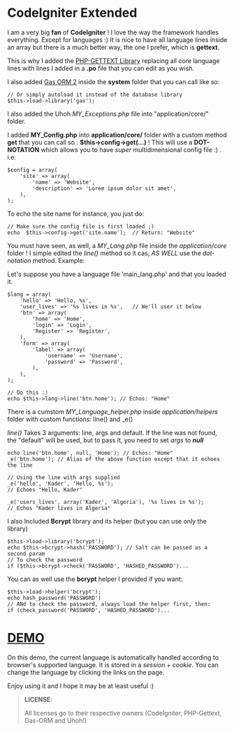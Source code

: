 # CodeIgniter Extended

I am a very big **fan** of **CodeIgniter** ! I love the way the framework handles everything. Except for languages :)
It is nice to have all language lines inside an array but there is a much better way, the one I prefer, which is **gettext**.

This is why I added the [PHP-GETTEXT Library](https://launchpad.net/php-gettext/) replacing all core language lines with lines I added in a **.po** file that you can edit as you wish.

I also added [Gas ORM 2](http://www.codingdrama.com/gas-orm/) inside the __system__ folder that you can call like so:
```
// Or simply autoload it instead of the database library
$this->load->library('gas');
```

I also added the Uhoh *MY_Exceptions.php* file into "application/core/" folder.

I added **MY_Config.php** into __application/core/__ folder with a custom method **get** that you can call so : __$this->config->get(...)__ ! This will use a **DOT-NOTATION** which allows you to have _super_ multidimensional config file :) . i.e:
```
$config = array(
    'site' => array(
        'name' => 'Website',
        'description' => 'Lorem ipsum dolor sit amet',
    ),
);
```
To echo the site name for instance, you just do:
```
// Make sure the config file is first loaded ;)
echo  $this->config->get('site.name');  // Return: "Website"
```

You must have seen, as well, a _MY_Lang.php_ file inside the _application/core_ folder ! I simple edited the *line()* method so it cas, _AS WELL_ use the *dot-notation* method. Example:

Let's suppose you have a language file 'main_lang.php' and that you loaded it.
```
$lang = array(
    'hello' => 'Hello, %s',
    'user_lives' => '%s lives in %s',   // We'll user it below
    'btn' => array(
        'home' => 'Home',
        'login' => 'Login',
        'Register' => 'Register',
    ),
    'form' => array(
        'label' => array(
            'username' => 'Username',
            'password' => 'Password',
        ),
    ),
);

// Do this :)
echo $this->lang->line('btn.home'); // Echos: "Home"
```
There is a cumstom _MY_Language_helper.php_ inside _application/helpers_ folder with custom functions: line() and _e()

_line()_ Takes 3 arguments: line, args and default. If the line was not found, the "default" will be used, but to pass it, you need to set _args_ to __*null*__
```
echo line('btn.home', null, 'Home'); // Echos: "Home"
_e('btn.home'); // Alias of the above function except that it echoes the line

// Using the line with args supplied
_e('hello', 'Kader', 'Hello, %s');
// Echoes "Hello, Kader"

_e('users_lives', array('Kader', 'Algeria'), '%s lives in %s');
// Echos "Kader lives in Algeria"
```

I also Included **Bcrypt** library and its helper (but you can use only the library)
```
$this->load->library('bcrypt');
echo $this->bcrypt->hash('PASSWORD'); // Salt can be passed as a second param
// To check the password
if ($this->bcrypt->check('PASSWORD', 'HASHED_PASSWORD')...
```
You can as well use the **bcrypt** helper I provided if you want:
```
$this->load->helper('bcrypt');
echo hash_password('PASSWORD')
// ANd to check the password, always load the helper first, then:
if (check_password('PASSWORD', 'HASHED_PASSWORD')...
```

# [DEMO](http://bit.ly/CI3GitHub)
On this demo, the current language is automatically handled according to browser's supported language.
It is stored in a _session_ + _cookie_. You can change the language by clicking the links on the page.

Enjoy using it and I hope it may be at least useful :)

> __LICENSE__:
>
> All licenses go to their respective owners (CodeIgniter, PHP-Gettext, Gas-ORM and Uhoh!)
>
